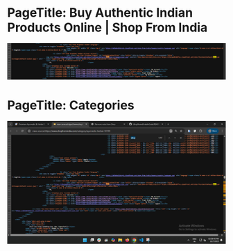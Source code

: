 
# PageTitle: Buy Authentic Indian Products Online | Shop From India

![Ubuy](01.png)

# PageTitle: Categories

![Ubuy](02.png)


